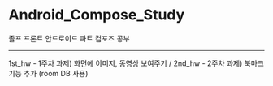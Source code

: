 # Android_Compose_Study
졸프 프론트 안드로이드 파트 컴포즈 공부


---
1st_hw - 1주차 과제) 화면에 이미지, 동영상 보여주기
/
2nd_hw - 2주차 과제) 북마크 기능 추가 (room DB 사용)
